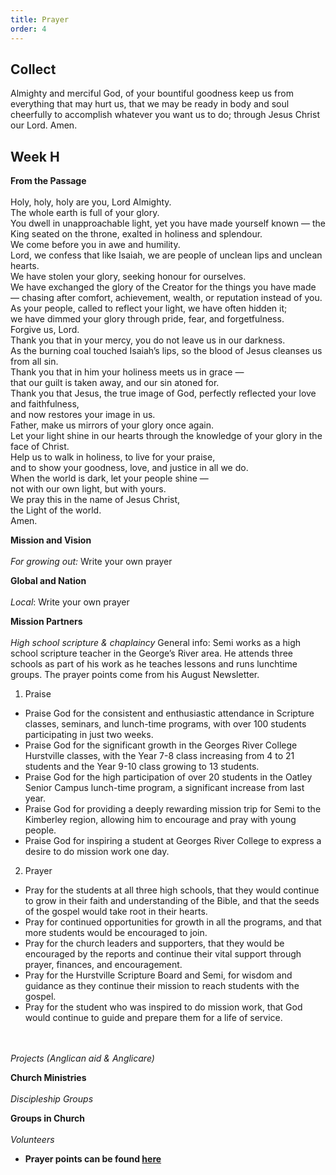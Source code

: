 ```yaml
---
title: Prayer
order: 4
---
```


## Collect
Almighty and merciful God, of your bountiful goodness keep us from everything that may hurt us, that we may be ready in body and soul cheerfully to accomplish whatever you want us to do; through Jesus Christ our Lord. Amen.

## Week H


**From the Passage**
<br><br> Holy, holy, holy are you, Lord Almighty.  
The whole earth is full of your glory.  
You dwell in unapproachable light, yet you have made yourself known — the King seated on the throne, exalted in holiness and splendour.  
We come before you in awe and humility.  
Lord, we confess that like Isaiah, we are people of unclean lips and unclean hearts.  
We have stolen your glory, seeking honour for ourselves.  
We have exchanged the glory of the Creator for the things you have made — chasing after comfort, achievement, wealth, or reputation instead of you.  
As your people, called to reflect your light, we have often hidden it;  
we have dimmed your glory through pride, fear, and forgetfulness.  
Forgive us, Lord.  
Thank you that in your mercy, you do not leave us in our darkness.  
As the burning coal touched Isaiah’s lips, so the blood of Jesus cleanses us from all sin.  
Thank you that in him your holiness meets us in grace —  
that our guilt is taken away, and our sin atoned for.  
Thank you that Jesus, the true image of God, perfectly reflected your love and faithfulness,  
and now restores your image in us.  
Father, make us mirrors of your glory once again.  
Let your light shine in our hearts through the knowledge of your glory in the face of Christ.  
Help us to walk in holiness, to live for your praise,  
and to show your goodness, love, and justice in all we do.  
When the world is dark, let your people shine —  
not with our own light, but with yours.  
We pray this in the name of Jesus Christ,  
the Light of the world.  
Amen.  

**Mission and Vision** 
<br><br> *For growing out:* Write your own prayer

**Global and Nation** 
<br><br> *Local*: Write your own prayer


**Mission Partners**
<br><br>*High school scripture & chaplaincy* 
General info: Semi works as a high school scripture teacher in the George’s River area. He attends three schools as part of his work as he teaches lessons and runs lunchtime groups.  The prayer points come from his August Newsletter. 

1. Praise
- Praise God for the consistent and enthusiastic attendance in Scripture classes, seminars, and lunch-time programs, with over 100 students participating in just two weeks.
- Praise God for the significant growth in the Georges River College Hurstville classes, with the Year 7-8 class increasing from 4 to 21 students and the Year 9-10 class growing to 13 students.
- Praise God for the high participation of over 20 students in the Oatley Senior Campus lunch-time program, a significant increase from last year.
- Praise God for providing a deeply rewarding mission trip for Semi to the Kimberley region, allowing him to encourage and pray with young people.
- Praise God for inspiring a student at Georges River College to express a desire to do mission work one day.

2. Prayer
- Pray for the students at all three high schools, that they would continue to grow in their faith and understanding of the Bible, and that the seeds of the gospel would take root in their hearts.
- Pray for continued opportunities for growth in all the programs, and that more students would be encouraged to join.
- Pray for the church leaders and supporters, that they would be encouraged by the reports and continue their vital support through prayer, finances, and encouragement.
- Pray for the Hurstville Scripture Board and Semi, for wisdom and guidance as they continue their mission to reach students with the gospel.
- Pray for the student who was inspired to do mission work, that God would continue to guide and prepare them for a life of service.

<br><br>*Projects (Anglican aid & Anglicare)*


**Church Ministries**
<br><br> *Discipleship Groups*  


**Groups in Church**
<br><br> *Volunteers*



- **Prayer points can be found [here](https://stgeorgeshurstville.org.au/prayer)**
